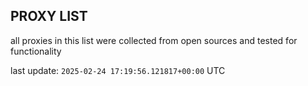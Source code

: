 ## PROXY LIST

all proxies in this list were collected from open sources and tested for functionality

last update: `2025-02-24 17:19:56.121817+00:00` UTC